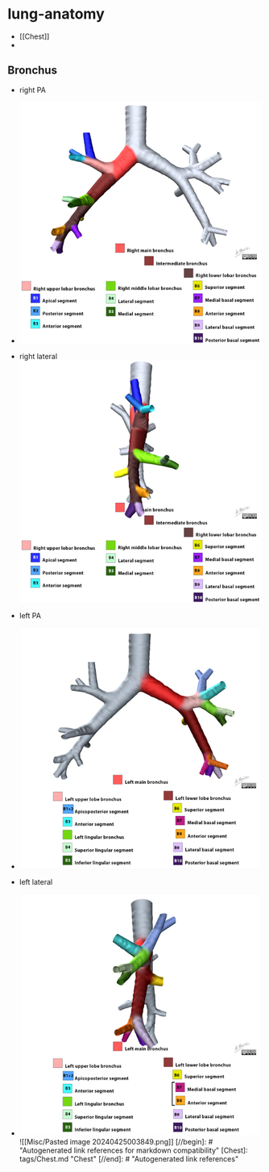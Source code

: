 # lung-anatomy
- [[Chest]]
- 
## Bronchus
- right PA
- ![](../attachments/2024-02-24-04-23-24.png)

- right lateral
![](../attachments/2024-02-24-04-24-06.png)
- left PA
- ![](../attachments/2024-02-24-04-24-39.png)
- left lateral
- ![](../attachments/2024-02-24-04-24-54.png)
![[Misc/Pasted image 20240425003849.png]]
[//begin]: # "Autogenerated link references for markdown compatibility"
[Chest]: tags/Chest.md "Chest"
[//end]: # "Autogenerated link references"